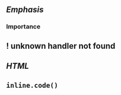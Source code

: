 ## _Emphasis_

### **Importance**

## ! unknown handler not found

## <i>HTML</i>

## `inline.code()`
